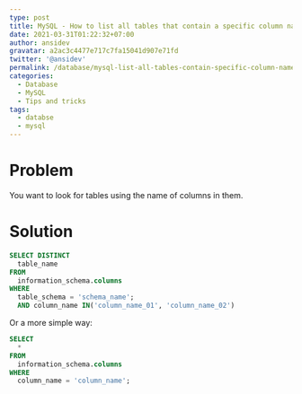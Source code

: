 ```yaml
---
type: post
title: MySQL - How to list all tables that contain a specific column name?
date: 2021-03-31T01:22:32+07:00
author: ansidev
gravatar: a2ac3c4477e717c7fa15041d907e71fd
twitter: '@ansidev'
permalink: /database/mysql-list-all-tables-contain-specific-column-name
categories:
  - Database
  - MySQL
  - Tips and tricks
tags:
  - databse
  - mysql
---
```


# Problem

You want to look for tables using the name of columns in them.

# Solution

```sql
SELECT DISTINCT
  table_name
FROM
  information_schema.columns
WHERE
  table_schema = 'schema_name';
  AND column_name IN('column_name_01', 'column_name_02')
```

Or a more simple way:

```sql
SELECT
  *
FROM
  information_schema.columns
WHERE
  column_name = 'column_name';
```
